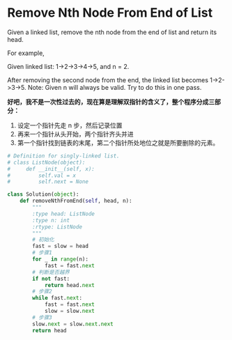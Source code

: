 # Remove Nth Node From End of List

Given a linked list, remove the nth node from the end of list and return its head.

For example,

Given linked list: 1->2->3->4->5, and n = 2.

After removing the second node from the end, the linked list becomes 1->2->3->5.
Note:
Given n will always be valid.
Try to do this in one pass.

**好吧，我不是一次性过去的，现在算是理解双指针的含义了，整个程序分成三部分：**

1. 设定一个指针先走 n 步，然后记录位置
2. 再来一个指针从头开始，两个指针齐头并进
3. 第一个指针找到链表的末尾，第二个指针所处地位之就是所要删除的元素。

```python
# Definition for singly-linked list.
# class ListNode(object):
#     def __init__(self, x):
#         self.val = x
#         self.next = None

class Solution(object):
    def removeNthFromEnd(self, head, n):
        """
        :type head: ListNode
        :type n: int
        :rtype: ListNode
        """
        # 初始化
        fast = slow = head
        # 步骤1
        for _ in range(n):
            fast = fast.next
        # 判断是否越界
        if not fast:
            return head.next
        # 步骤2
        while fast.next:
            fast = fast.next
            slow = slow.next
        # 步骤3
        slow.next = slow.next.next
        return head
```
